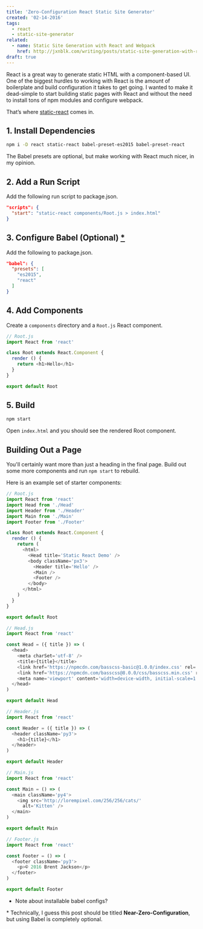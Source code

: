 ```yaml
---
title: 'Zero-Configuration React Static Site Generator'
created: '02-14-2016'
tags:
  - react
  - static-site-generator
related:
  - name: Static Site Generation with React and Webpack
    href: http://jxnblk.com/writing/posts/static-site-generation-with-react-and-webpack/
draft: true
---
```


React is a great way to generate static HTML with a component-based UI.
One of the biggest hurdles to working with React is the amount of boilerplate and build configuration it takes to get going.
I wanted to make it dead-simple to start building static pages with React
and without the need to install tons of npm modules and configure webpack.

That’s where [static-react](https://github.com/jxnblk/static-react) comes in.

## 1. Install Dependencies

```sh
npm i -D react static-react babel-preset-es2015 babel-preset-react
```

The Babel presets are optional, but make working with React much nicer, in my opinion.

## 2. Add a Run Script

Add the following run script to package.json.

```json
"scripts": {
  "start": "static-react components/Root.js > index.html"
}
```

## 3. Configure Babel (Optional) [*](#1)

Add the following to package.json.

```json
"babel": {
  "presets": [
    "es2015",
    "react"
  ]
}
```

## 4. Add Components

Create a `components` directory and a `Root.js` React component.

```js
// Root.js
import React from 'react'

class Root extends React.Component {
  render () {
    return <h1>Hello</h1>
  }
}

export default Root
```

## 5. Build

```sh
npm start
```

Open `index.html` and you should see the rendered Root component.

## Building Out a Page

You'll certainly want more than just a heading in the final page.
Build out some more components and run `npm start` to rebuild.

Here is an example set of starter components:

```js
// Root.js
import React from 'react'
import Head from './Head'
import Header from './Header'
import Main from './Main'
import Footer from './Footer'

class Root extends React.Component {
  render () {
    return (
      <html>
        <Head title='Static React Demo' />
        <body className='px3'>
          <Header title='Hello' />
          <Main />
          <Footer />
        </body>
      </html>
    )
  }
}

export default Root
```

```js
// Head.js
import React from 'react'

const Head = ({ title }) => (
  <head>
    <meta charSet='utf-8' />
    <title>{title}</title>
    <link href='https://npmcdn.com/basscss-basic@1.0.0/index.css' rel='stylesheet' />
    <link href='https://npmcdn.com/basscss@8.0.0/css/basscss.min.css' rel='stylesheet' />
    <meta name='viewport' content='width=device-width, initial-scale=1' />
  </head>
)

export default Head
```

```js
// Header.js
import React from 'react'

const Header = ({ title }) => (
  <header className='py3'>
    <h1>{title}</h1>
  </header>
)

export default Header
```

```js
// Main.js
import React from 'react'

const Main = () => (
  <main className='py4'>
    <img src='http://lorempixel.com/256/256/cats/'
      alt='Kitten' />
  </main>
)

export default Main
```

```js
// Footer.js
import React from 'react'

const Footer = () => (
  <footer className='py3'>
    <p>© 2016 Brent Jackson</p>
  </footer>
)

export default Footer
```

- Note about installable babel configs?


<p id="1" class="italic">
  * Technically, I guess this post should be titled <b>Near-Zero-Configuration</b>, but using Babel is completely optional.
</p>

